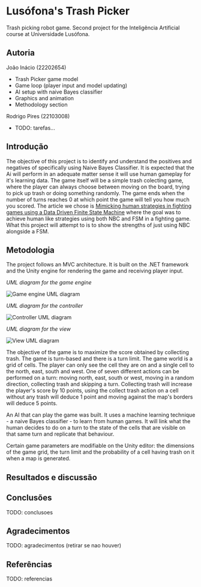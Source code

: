 # Lusófona's Trash Picker

Trash picking robot game. Second project for the Inteligência Artificial course
at Universidade Lusófona.

## Autoria

João Inácio (22202654)

- Trash Picker game model
- Game loop (player input and model updating)
- AI setup with naive Bayes classifier
- Graphics and animation
- Methodology section

Rodrigo Pires (22103008)

- TODO: tarefas...

## Introdução

The objective of this project is to identify and understand the positives and negatives of specifically using Naive Bayes Classifier. It is expected that the Ai will perform in an adequate matter sense it will use human gameplay for it's learning data.
The game itself will be a simple trash colecting game, where the player can always choose between moving on the board, trying to pick up trash or doing something randomly. The game ends when the number of turns reaches 0 at which point the game will tell you how much you scored.
The article we chose is [Mimicking human strategies in fighting games using a Data Driven Finite State Machine](https://ieeexplore.ieee.org/abstract/document/6030356) where the goal was to achieve human like strategies using both NBC and FSM in a fighting game. What this project will attempt to is to show the strengths of just using NBC alongside a FSM.

## Metodologia

The project follows an MVC architecture. It is built on the .NET framework and the Unity engine for rendering the game and receiving player input.

*UML diagram for the game engine*

![Game engine UML diagram](uml-game.png)

*UML diagram for the controller*

![Controller UML diagram](uml-controller.png)

*UML diagram for the view*

![View UML diagram](uml-view.png)

The objective of the game is to maximize the score obtained by collecting trash. The game is turn-based and there is a turn limit. The game world is a grid of cells. The player can only see the cell they are on and a single cell to the north, east, south and west. One of seven different actions can be performed on a turn: moving north, east, south or west, moving in a random direction, collecting trash and skipping a turn. Collecting trash will increase the player's score by 10 points, using the collect trash action on a cell without any trash will deduce 1 point and moving against the map's borders will deduce 5 points.

An AI that can play the game was built. It uses a machine learning technique - a naive Bayes classifier - to learn from human games. It will link what the human decides to do on a turn to the state of the cells that are visible on that same turn and replicate that behaviour.

Certain game parameters are modifiable on the Unity editor: the dimensions of the game grid, the turn limit and the probability of a cell having trash on it when a map is generated.

## Resultados e discussão



## Conclusões

TODO: conclusoes

## Agradecimentos

TODO: agradecimentos (retirar se nao houver)

## Referências

TODO: referencias
